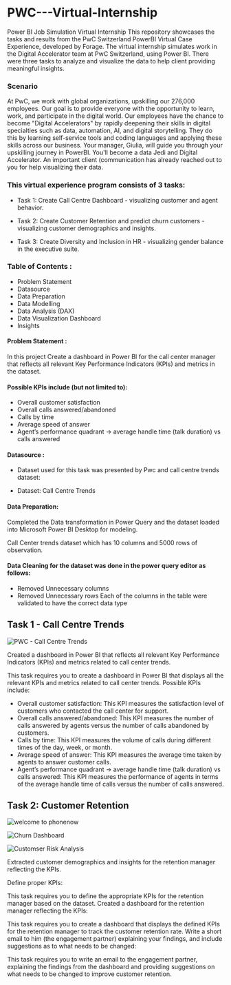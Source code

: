 # PWC---Virtual-Internship
Power BI Job Simulation Virtual Internship
This repository showcases the tasks and results from the PwC Switzerland PowerBI Virtual Case Experience, developed by Forage. The virtual internship simulates work in the Digital Accelerator team at PwC Switzerland, using Power BI. There were three tasks to analyze and visualize the data to help client providing meaningful insights. 

 ### Scenario

At PwC, we work with global organizations, upskilling our 276,000 employees. Our goal is to provide everyone with the opportunity to learn, work, and participate in the digital world. Our employees have the chance to become "Digital Accelerators" by rapidly deepening their skills in digital specialties such as data, automation, AI, and digital storytelling. They do this by learning self-service tools and coding languages and applying these skills across our business. Your manager, Giulia, will guide you through your upskilling journey in PowerBI. You'll become a data Jedi and Digital Accelerator. An important client (communication has already reached out to you for help visualizing their data.

### This virtual experience program consists of 3 tasks:

- Task 1: Create Call Centre Dashboard - visualizing customer and agent behavior.

- Task 2: Create Customer Retention and predict churn customers - visualizing customer demographics and insights.

- Task 3: Create Diversity and Inclusion in HR - visualizing gender balance in the executive suite.
### Table of Contents :

- Problem Statement
- Datasource
- Data Preparation
- Data Modelling
- Data Analysis (DAX)
- Data Visualization Dashboard
- Insights
#### Problem Statement :
In this project Create a dashboard in Power BI for the call center manager that reflects all relevant Key Performance Indicators (KPIs) and metrics in the dataset.

#### Possible KPIs include (but not limited to):

- Overall customer satisfaction
- Overall calls answered/abandoned
- Calls by time
- Average speed of answer
- Agent’s performance quadrant -> average handle time (talk duration) vs calls answered
#### Datasource :
- Dataset used for this task was presented by Pwc and call centre trends dataset:

- Dataset: Call Centre Trends

#### Data Preparation:
Completed the Data transformation in Power Query and the dataset loaded into Microsoft Power BI Desktop for modeling.

Call Center trends dataset which has 10 columns and 5000 rows of observation.

#### Data Cleaning for the dataset was done in the power query editor as follows:

- Removed Unnecessary columns
- Removed Unnecessary rows
Each of the columns in the table were validated to have the correct data type

## Task 1 - Call Centre Trends

![PWC - Call Centre Trends](https://github.com/mdilshad7478/PWC---Virtual-Internship-/assets/157358118/6d2f3f10-e265-4b14-a7e8-ae4abaec8175)

Created a dashboard in Power BI that reflects all relevant Key Performance Indicators (KPIs) and metrics related to call center trends.

This task requires you to create a dashboard in Power BI that displays all the relevant KPIs and metrics related to call center trends. Possible KPIs include:

- Overall customer satisfaction: This KPI measures the satisfaction level of customers who contacted the call center for support.
- Overall calls answered/abandoned: This KPI measures the number of calls answered by agents versus the number of calls abandoned by customers.
- Calls by time: This KPI measures the volume of calls during different times of the day, week, or month.
-  Average speed of answer: This KPI measures the average time taken by agents to answer customer calls.
-  Agent’s performance quadrant -> average handle time (talk duration) vs calls answered: This KPI measures the performance of agents in terms of the average handle time of calls versus the number of calls answered.

## Task 2: Customer Retention
![welcome to phonenow](https://github.com/mdilshad7478/PWC---Virtual-Internship-/assets/157358118/1a55e7fb-fb07-49b5-86c0-29776613c9f6)

![Churn Dashboard](https://github.com/mdilshad7478/PWC---Virtual-Internship-/assets/157358118/6e339541-7a62-4a8b-bac1-b68585310ba0)

![Customser Risk Analysis](https://github.com/mdilshad7478/PWC---Virtual-Internship-/assets/157358118/b7380f54-1bb3-4d5f-a9f4-7b407d67a352)

Extracted customer demographics and insights for the retention manager reflecting the KPIs.

Define proper KPIs:

This task requires you to define the appropriate KPIs for the retention manager based on the dataset. Created a dashboard for the retention manager reflecting the KPIs:

This task requires you to create a dashboard that displays the defined KPIs for the retention manager to track the customer retention rate. Write a short email to him (the engagement partner) explaining your findings, and include suggestions as to what needs to be changed:

This task requires you to write an email to the engagement partner, explaining the findings from the dashboard and providing suggestions on what needs to be changed to improve customer retention.





  











